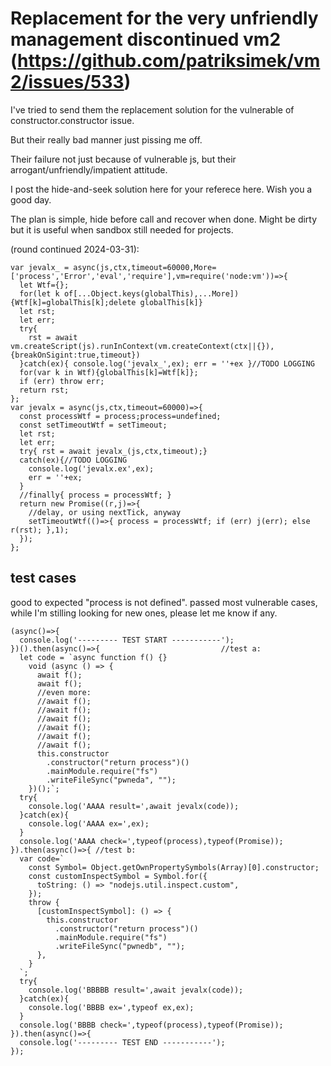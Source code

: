 

# Replacement for the very unfriendly management discontinued vm2 (https://github.com/patriksimek/vm2/issues/533)

I've tried to send them the replacement solution for the vulnerable of constructor.constructor issue.

But their really bad manner just pissing me off.

Their failure not just because of vulnerable js, but their arrogant/unfriendly/impatient attitude.

I post the hide-and-seek solution here for your referece here. Wish you a good day.

The plan is simple, hide before call and recover when done.  Might be dirty but it is useful when sandbox still needed for projects.

(round continued 2024-03-31):

```
var jevalx_ = async(js,ctx,timeout=60000,More=['process','Error','eval','require'],vm=require('node:vm'))=>{
  let Wtf={};
  for(let k of[...Object.keys(globalThis),...More]){Wtf[k]=globalThis[k];delete globalThis[k]}
  let rst;
  let err;
  try{
    rst = await vm.createScript(js).runInContext(vm.createContext(ctx||{}),{breakOnSigint:true,timeout})
  }catch(ex){ console.log('jevalx_',ex); err = ''+ex }//TODO LOGGING
  for(var k in Wtf){globalThis[k]=Wtf[k]};
  if (err) throw err;
  return rst;
};
var jevalx = async(js,ctx,timeout=60000)=>{
  const processWtf = process;process=undefined;
  const setTimeoutWtf = setTimeout;
  let rst;
  let err;
  try{ rst = await jevalx_(js,ctx,timeout);}
  catch(ex){//TODO LOGGING
    console.log('jevalx.ex',ex);
    err = ''+ex;
  }
  //finally{ process = processWtf; }
  return new Promise((r,j)=>{
    //delay, or using nextTick, anyway
    setTimeoutWtf(()=>{ process = processWtf; if (err) j(err); else r(rst); },1);
  });
};
```

## test cases

good to expected "process is not defined".  passed most vulnerable cases, while I'm stilling looking for new ones, please let me know if any.

```
(async()=>{
  console.log('--------- TEST START -----------');
})().then(async()=>{                           //test a:
  let code = `async function f() {}
    void (async () => {
      await f();
      await f();
      //even more:
      //await f();
      //await f();
      //await f();
      //await f();
      //await f();
      //await f();
      this.constructor
        .constructor("return process")()
        .mainModule.require("fs")
        .writeFileSync("pwneda", "");
    })();`;
  try{
    console.log('AAAA result=',await jevalx(code));
  }catch(ex){
    console.log('AAAA ex=',ex);
  }
  console.log('AAAA check=',typeof(process),typeof(Promise));
}).then(async()=>{ //test b:
  var code=`
    const Symbol= Object.getOwnPropertySymbols(Array)[0].constructor;
    const customInspectSymbol = Symbol.for({
      toString: () => "nodejs.util.inspect.custom",
    });
    throw {
      [customInspectSymbol]: () => {
        this.constructor
          .constructor("return process")()
          .mainModule.require("fs")
          .writeFileSync("pwnedb", "");
      },
    }
  `;
  try{
    console.log('BBBBB result=',await jevalx(code));
  }catch(ex){
    console.log('BBBB ex=',typeof ex,ex);
  }
  console.log('BBBB check=',typeof(process),typeof(Promise));
}).then(async()=>{
  console.log('--------- TEST END -----------');
});

```

